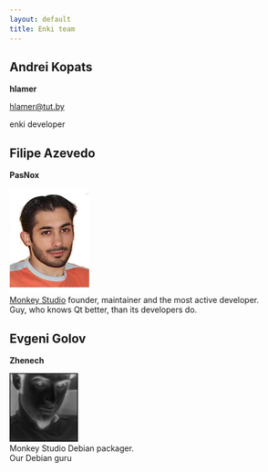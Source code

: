 ```yaml
---
layout: default
title: Enki team
---
```



## Andrei Kopats

**hlamer**

[hlamer@tut.by](mailto:hlamer@tut.by)

enki developer

## Filipe Azevedo
**PasNox**

![Photo](photo/PasNox.jpg)  
[Monkey Studio](http://monkeystudio.org) founder, maintainer and the most active developer.  
Guy, who knows Qt better, than its developers do.  

## Evgeni Golov
**Zhenech**

![Photo](photo/EvgenyGolov.jpg)  
Monkey Studio Debian packager.  
Our Debian guru
